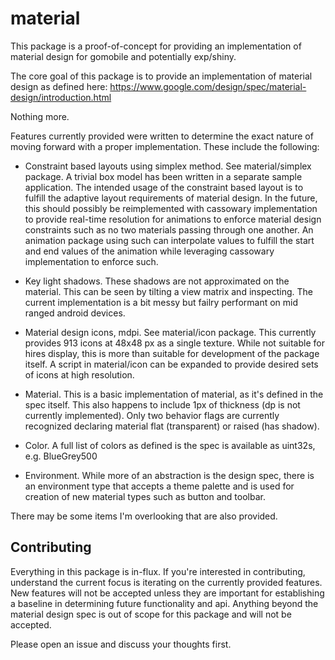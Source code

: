 # material

This package is a proof-of-concept for providing an implementation of material design for gomobile and potentially exp/shiny.

The core goal of this package is to provide an implementation of material design as defined here: https://www.google.com/design/spec/material-design/introduction.html

Nothing more.

Features currently provided were written to determine the exact nature of moving forward with a proper implementation. These include the following:

* Constraint based layouts using simplex method. See material/simplex package. A trivial box model has been written in a separate sample application. The intended usage of the constraint based layout is to fulfill the adaptive layout requirements of material design. In the future, this should possibly be reimplemented with cassowary implementation to provide real-time resolution for animations to enforce material design constraints such as no two materials passing through one another. An animation package using such can interpolate values to fulfill the start and end values of the animation while leveraging cassowary implementation to enforce such.

* Key light shadows. These shadows are not approximated on the material. This can be seen by tilting a view matrix and inspecting. The current implementation is a bit messy but failry performant on mid ranged android devices.

* Material design icons, mdpi. See material/icon package. This currently provides 913 icons at 48x48 px as a single texture. While not suitable for hires display, this is more than suitable for development of the package itself. A script in material/icon can be expanded to provide desired sets of icons at high resolution.

* Material. This is a basic implementation of material, as it's defined in the spec itself. This also happens to include 1px of thickness (dp is not currently implemented). Only two behavior flags are currently recognized declaring material flat (transparent) or raised (has shadow).

* Color. A full list of colors as defined is the spec is available as uint32s, e.g. BlueGrey500

* Environment. While more of an abstraction is the design spec, there is an environment type that accepts a theme palette and is used for creation of new material types such as button and toolbar.

There may be some items I'm overlooking that are also provided.

## Contributing

Everything in this package is in-flux. If you're interested in contributing, understand the current focus is iterating on the currently provided features. New features will not be accepted unless they are important for establishing a baseline in determining future functionality and api. Anything beyond the material design spec is out of scope for this package and will not be accepted.

Please open an issue and discuss your thoughts first.